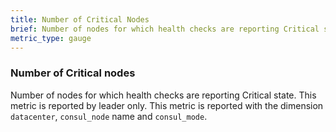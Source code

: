 ```yaml
---
title: Number of Critical Nodes
brief: Number of nodes for which health checks are reporting Critical state
metric_type: gauge
---
```

### Number of Critical nodes
Number of nodes for which health checks are reporting Critical state. This metric is reported by leader only. This metric is reported with the dimension `datacenter`, `consul_node` name and `consul_mode`.